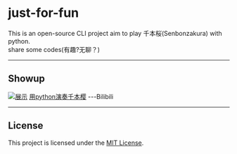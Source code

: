 # just-for-fun
This is an open-source CLI project aim to play 千本桜(Senbonzakura) with python.  
share some codes(有趣?无聊？)

---
## Showup
[![展示](https://bibz.me/api/image-proxy?url=http%3A%2F%2Fi1.hdslb.com%2Fbfs%2Farchive%2Feecae88e044b6299c2e955b53b7238a48b2ddccf.jpg%401280w_720h_1c.jpg)](https://www.bilibili.com/video/BV15rgHzcE8o/?share_source=copy_web&vd_source=073ba13940be5c79745465af5c6d336f)
[用python演奏千本樱](https://www.bilibili.com/video/BV15rgHzcE8o/?share_source=copy_web&vd_source=073ba13940be5c79745465af5c6d336f)    ---Bilibili

---
## License
This project is licensed under the [MIT License](./LICENSE).
